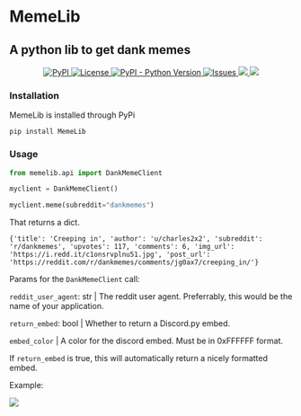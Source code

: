 # MemeLib
## A python lib to get dank memes
<p align="center">
<a href="https://pypi.org/project/memelib/">
  <img alt="PyPI" src="https://img.shields.io/pypi/v/memelib?color=g&style=flat-square">
</a>
<a href="https://github.com/CraziiAce/memelib/blob/master/LICENSE">
  <img alt="License" src="https://img.shields.io/github/license/craziiace/memelib?color=g&style=flat-square">
</a>
<a href="https://www.python.org/downloads/">
  <img alt="PyPI - Python Version" src="https://img.shields.io/pypi/pyversions/memelib?color=g&style=flat-square">
</a>
<a href="https://github.com/CraziiAce/memelib/issues">
  <img alt="Issues" src="https://img.shields.io/github/issues/craziiace/memelib?color=g&style=flat-square">
</a>
<a href="http://makeapullrequest.com">
  <img src="https://img.shields.io/badge/PRs-welcome-brightgreen.svg?color=g&style=flat-square">
</a>
<a href="https://github.com/craziiace/memelib">
  <img src="https://img.shields.io/tokei/lines/github/craziiace/memelib?style=flat-square&color=g">
</a>

### Installation

MemeLib is installed through PyPi

```
pip install MemeLib
```

### Usage

```py
from memelib.api import DankMemeClient

myclient = DankMemeClient()

myclient.meme(subreddit="dankmemes")
```
That returns a dict.
```
{'title': 'Creeping in', 'author': 'u/charles2x2', 'subreddit': 'r/dankmemes', 'upvotes': 117, 'comments': 6, 'img_url': 'https://i.redd.it/c1onsrvplnu51.jpg', 'post_url': 'https://reddit.com/r/dankmemes/comments/jg0ax7/creeping_in/'}
```
Params for the `DankMemeClient` call:

`reddit_user_agent`: str | The reddit user agent. Preferrably, this would be the name of your application.

`return_embed`: bool | Whether to return a Discord.py embed.

`embed_color` | A color for the discord embed. Must be in 0xFFFFFF format.

If `return_embed` is true, this will automatically return a nicely formatted embed.

Example:

<img src="hhttps://craziiace.reeee.ee/GfxTbo.png">
